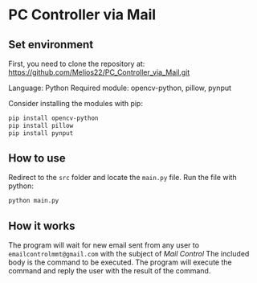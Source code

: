 # PC Controller via Mail

## Set environment

First, you need to clone the repository at: https://github.com/Melios22/PC_Controller_via_Mail.git

Language: Python
Required module: opencv-python, pillow, pynput

Consider installing the modules with pip:
```bash
pip install opencv-python
pip install pillow
pip install pynput
```

## How to use
Redirect to the `src` folder and locate the `main.py` file. Run the file with python:
```bash
python main.py
```

## How it works
The program will wait for new email sent from any user to `emailcontrolmmt@gmail.com` with the subject of *Mail Control*
The included body is the command to be executed. The program will execute the command and reply the user with the result of the command.